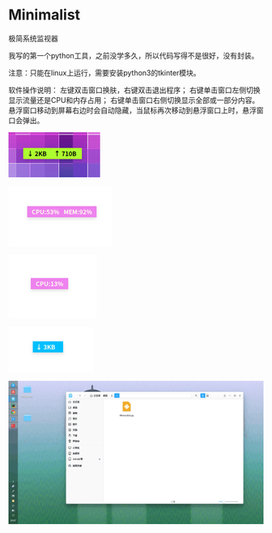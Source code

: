 # Minimalist
极简系统监视器

我写的第一个python工具，之前没学多久，所以代码写得不是很好，没有封装。

注意：只能在linux上运行，需要安装python3的tkinter模块。

软件操作说明：
左键双击窗口换肤，右键双击退出程序；
右键单击窗口左侧切换显示流量还是CPU和内存占用；
右键单击窗口右侧切换显示全部或一部分内容。
悬浮窗口移动到屏幕右边时会自动隐藏，当鼠标再次移动到悬浮窗口上时，悬浮窗口会弹出。


![](images/0.png)

![](images/1.png)

![](images/2.png)

![](images/3.png)

![](images/4.gif)


